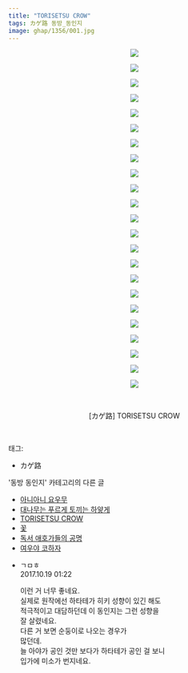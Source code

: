 ```yaml
---
title: "TORISETSU CROW"
tags: カゲ路 동방_동인지
image: ghap/1356/001.jpg
---
```

<div class="article">
<p style="text-align: center; clear: none; float: none;"><img src="{{ site.nasurl }}/ghap/1356/001.jpg"/></p>
<p style="text-align: center; clear: none; float: none;"><img src="{{ site.nasurl }}/ghap/1356/002.jpg"/></p>
<p style="text-align: center; clear: none; float: none;"><img src="{{ site.nasurl }}/ghap/1356/003.jpg"/></p>
<p style="text-align: center; clear: none; float: none;"><img src="{{ site.nasurl }}/ghap/1356/004.jpg"/></p>
<p style="text-align: center; clear: none; float: none;"><img src="{{ site.nasurl }}/ghap/1356/005.jpg"/></p>
<p style="text-align: center; clear: none; float: none;"><img src="{{ site.nasurl }}/ghap/1356/006.jpg"/></p>
<p style="text-align: center; clear: none; float: none;"><img src="{{ site.nasurl }}/ghap/1356/007.jpg"/></p>
<p style="text-align: center; clear: none; float: none;"><img src="{{ site.nasurl }}/ghap/1356/008.jpg"/></p>
<p style="text-align: center; clear: none; float: none;"><img src="{{ site.nasurl }}/ghap/1356/009.jpg"/></p>
<p style="text-align: center; clear: none; float: none;"><img src="{{ site.nasurl }}/ghap/1356/010.jpg"/></p>
<p style="text-align: center; clear: none; float: none;"><img src="{{ site.nasurl }}/ghap/1356/011.jpg"/></p>
<p style="text-align: center; clear: none; float: none;"><img src="{{ site.nasurl }}/ghap/1356/012.jpg"/></p>
<p style="text-align: center; clear: none; float: none;"><img src="{{ site.nasurl }}/ghap/1356/013.jpg"/></p>
<p style="text-align: center; clear: none; float: none;"><img src="{{ site.nasurl }}/ghap/1356/014.jpg"/></p>
<p style="text-align: center; clear: none; float: none;"><img src="{{ site.nasurl }}/ghap/1356/015.jpg"/></p>
<p style="text-align: center; clear: none; float: none;"><img src="{{ site.nasurl }}/ghap/1356/016.jpg"/></p>
<p style="text-align: center; clear: none; float: none;"><img src="{{ site.nasurl }}/ghap/1356/017.jpg"/></p>
<p style="text-align: center; clear: none; float: none;"><img src="{{ site.nasurl }}/ghap/1356/018.jpg"/></p>
<p style="text-align: center; clear: none; float: none;"><img src="{{ site.nasurl }}/ghap/1356/019.jpg"/></p>
<p style="text-align: center; clear: none; float: none;"><img src="{{ site.nasurl }}/ghap/1356/020.jpg"/></p>
<p style="text-align: center; clear: none; float: none;"><img src="{{ site.nasurl }}/ghap/1356/021.jpg"/></p>
<p style="text-align: center; clear: none; float: none;"><img src="{{ site.nasurl }}/ghap/1356/022.jpg"/></p>
<p style="text-align: center; clear: none; float: none;"><img src="{{ site.nasurl }}/ghap/1356/023.jpg"/></p>
<p style="text-align: center; clear: none; float: none;"><br/></p>
<p style="text-align: center; clear: none; float: none;">[カゲ路] TORISETSU CROW</p>
<p><br/></p>
</div><div class="tagTrail">
<p>태그: </p>
<ul>
<li>カゲ路</li>
</ul>
</div><div class="another">
<p>'동방 동인지' 카테고리의 다른 글</p>
<ul>
<li><a href="/2016-08-05-ghap_1358">아니아니 요우무</a></li>
<li><a href="/2016-08-05-ghap_1357">대나무는 푸르게 토끼는 하얗게</a></li>
<li><a href="/2016-08-05-ghap_1356">TORISETSU CROW</a></li>
<li><a href="/2016-08-05-ghap_1355">꽃</a></li>
<li><a href="/2016-08-05-ghap_1354">독서 애호가들의 공명</a></li>
<li><a href="/2016-08-05-ghap_1353">여우야 코하자</a></li>
</ul>
</div><div class="cb_module cb_fluid">
<div class="cb_wrt cb_profile">
<div class="comment">
<ul>
<li class="cb_thumb_off" id="comment15108720">
<div class="cb_comment_area">
<div class="cb_info_area">
<div class="cb_section">
<span class="cb_nick_name">ㄱㅁㅎ</span>
</div>
<div class="cb_section">
<span class="cb_date">2017.10.19 01:22 </span>
</div>
</div>
<div class="cb_dsc_comment">
<p class="cb_dsc">
											이런 거 너무 좋네요.<br/>
실제로 원작에선 하타테가 히키 성향이 있긴 해도<br/>
적극적이고 대담하던데 이 동인지는 그런 성향을<br/>
잘 살렸네요.<br/>
다른 거 보면 순둥이로 나오는 경우가 <br/>
많던데.<br/>
늘 아야가 공인 것만 보다가 하타테가 공인 걸 보니<br/>
입가에 미소가 번지네요.
										</p>
</div>
</div></li>
</ul>
</div>
</div><!-- commentList close -->
</div>